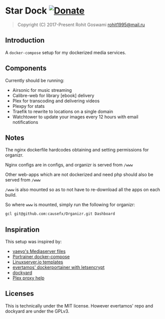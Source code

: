 # Star Dock [![Donate](https://img.shields.io/badge/Donate-PayPal-blue.svg?style=for-the-badge)](https://www.paypal.me/HaoZeke/) 

> Copyright (C) 2017-Present  Rohit Goswami <rohit1995@mail.ru>

## Introduction

A `docker-compose` setup for my dockerized media services.

## Components

Currently should be running:

* Airsonic for music streaming
* Calibre-web for library [ebook] delivery
* Plex for transcoding and delivering videos
* Plexpy for stats
* Traefik to rewrite to locations on a single domain
* Watchtower to update your images every 12 hours with email notifications

## Notes

The nginx dockerfile hardcodes obtaining and setting permissions for organizr.

Nginx configs are in configs, and organizr is served from `/www`

Other web-apps which are not dockerized and need php should also be served from `/www`

`/www` is also mounted so as to not have to re-download all the apps on each build.

So where `www` is mounted, simply run the following for organizr:

```bash
gcl git@github.com:causefx/Organizr.git Dashboard
```

## Inspiration

This setup was inspired by:

* [vaeyo's Mediaserver files](https://github.com/vaeyo/MediaServer-DockerComposeFiles)
* [Portrainer docker-compose](https://github.com/portainer/portainer-compose)
* [Linuxserver.io templates](https://github.com/linuxserver/docker-templates)
* [evertamos' dockerportainer with letsencrypt](https://github.com/evertramos/docker-portainer-letsencrypt)
* [dockyard](https://github.com/420m/dockyard)
* [Plex proxy help](https://www.reddit.com/r/PleX/comments/3xz4ph/plex_behind_a_ssl_nginx_reverse_proxy/)

## Licenses

This is technically under the MIT license.
However evertamos' repo and dockyard are under the GPLv3.